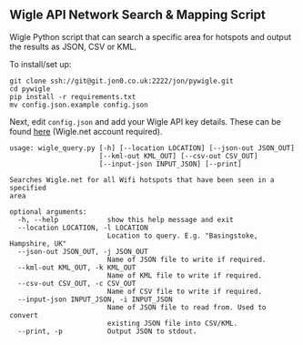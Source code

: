 ##  Wigle API Network Search & Mapping Script

Wigle Python script that can search a specific area for hotspots and output the results as JSON, CSV or KML.

To install/set up:

```
git clone ssh://git@git.jon0.co.uk:2222/jon/pywigle.git
cd pywigle
pip install -r requirements.txt
mv config.json.example config.json
```

Next, edit `config.json` and add your Wigle API key details. These can be found [here](https://wigle.net/account) (Wigle.net account required).

```
usage: wigle_query.py [-h] [--location LOCATION] [--json-out JSON_OUT]
                      [--kml-out KML_OUT] [--csv-out CSV_OUT]
                      [--input-json INPUT_JSON] [--print]

Searches Wigle.net for all Wifi hotspots that have been seen in a specified
area

optional arguments:
  -h, --help            show this help message and exit
  --location LOCATION, -l LOCATION
                        Location to query. E.g. "Basingstoke, Hampshire, UK"
  --json-out JSON_OUT, -j JSON_OUT
                        Name of JSON file to write if required.
  --kml-out KML_OUT, -k KML_OUT
                        Name of KML file to write if required.
  --csv-out CSV_OUT, -c CSV_OUT
                        Name of CSV file to write if required.
  --input-json INPUT_JSON, -i INPUT_JSON
                        Name of JSON file to read from. Used to convert
                        existing JSON file into CSV/KML.
  --print, -p           Output JSON to stdout.
  ```
